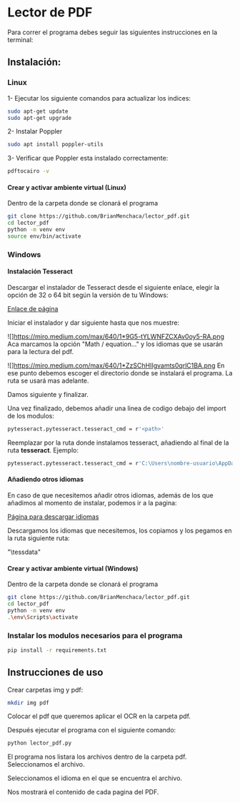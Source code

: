 # Lector de PDF

Para correr el programa debes seguir las siguientes instrucciones en la terminal:

## Instalación:

### Linux

1- Ejecutar los siguiente comandos para actualizar los indices:
```sh
sudo apt-get update
sudo apt-get upgrade
```
2- Instalar Poppler
```sh
sudo apt install poppler-utils
```
3- Verificar que Poppler esta instalado correctamente:
```sh
pdftocairo -v
```

#### Crear y activar ambiente virtual (Linux)

Dentro de la carpeta donde se clonará el programa

```sh
git clone https://github.com/BrianMenchaca/lector_pdf.git
cd lector_pdf
python -m venv env
source env/bin/activate
```

### Windows

#### Instalación Tesseract

Descargar el instalador de Tesseract desde el siguiente enlace, elegir la opción de 32 o 64 bit según la versión de tu Windows:

[Enlace de página](https://github.com/UB-Mannheim/tesseract/wiki)

Iniciar el instalador y dar siguiente hasta que nos muestre:

![]https://miro.medium.com/max/640/1*9G5-tYLWNFZCXAv0oy5-RA.png
Aca marcamos la opción "Math / equation..." y los idiomas que se usarán para la lectura del pdf.

![]https://miro.medium.com/max/640/1*ZzSChHIIgvamts0qrlC1BA.png
En ese punto debemos escoger el directorio donde se instalará el programa. La ruta se usará mas adelante.

Damos siguiente y finalizar.

Una vez finalizado, debemos añadir una linea de codigo debajo del import de los modulos:

```sh
pytesseract.pytesseract.tesseract_cmd = r'<path>'
```
Reemplazar <path> por la ruta donde instalamos tesseract, añadiendo al final de la ruta **tesseract**.
Ejemplo:

```sh
pytesseract.pytesseract.tesseract_cmd = r'C:\Users\nombre-usuario\AppData\Local\Tesseract-OCR\tesseract'
```

#### Añadiendo otros idiomas

En caso de que necesitemos añadir otros idiomas, además de los que añadimos al momento de instalar, podemos ir a la pagina:

[Página para descargar idiomas](https://tesseract-ocr.github.io/tessdoc/Data-Files.html)

Descargamos los idiomas que necesitemos, los copiamos y los pegamos en la ruta siguiente ruta:

"<ruta de la carpeta Tesseract>\tessdata"

#### Crear y activar ambiente virtual (Windows)

Dentro de la carpeta donde se clonará el programa

```sh
git clone https://github.com/BrianMenchaca/lector_pdf.git
cd lector_pdf
python -m venv env
.\env\Scripts\activate
```

### Instalar los modulos necesarios para el programa

```sh
pip install -r requirements.txt
```

## Instrucciones de uso

Crear carpetas img y pdf:
```sh
mkdir img pdf
```

Colocar el pdf que queremos aplicar el OCR en la carpeta pdf.

Después ejecutar el programa con el siguiente comando:
```sh
python lector_pdf.py
```

El programa nos listara los archivos dentro de la carpeta pdf.
Seleccionamos el archivo.

Seleccionamos el idioma en el que se encuentra el archivo.

Nos mostrará el contenido de cada pagina del PDF.